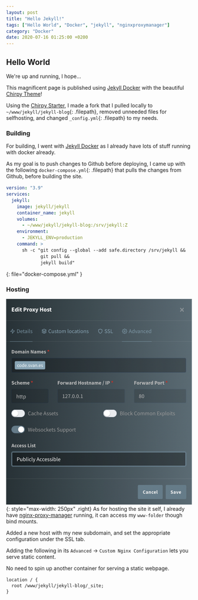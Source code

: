 ```yaml
---
layout: post
title: "Hello Jekyll!"
tags: ["Hello World", "Docker", "jekyll", "nginxproxymanager"]
category: "Docker"
date: 2020-07-16 01:25:00 +0200
---
```


## Hello World

We're up and running, I hope...

<!--more-->

This magnificent page is published using [Jekyll Docker](https://github.com/envygeeks/jekyll-docker/blob/master/README.md) with the beautiful [Chirpy Theme](https://chirpy.cotes.page/)!

Using the [Chirpy Starter](https://github.com/cotes2020/chirpy-starter/generate), I made a fork that I pulled locally to `~/www/jekyll/jekyll-blog`{: .filepath}, removed unneeded files for selfhosting, and changed `_config.yml`{: .filepath} to my needs.

### Building

For building, I went with [Jekyll Docker](https://github.com/envygeeks/jekyll-docker/blob/master/README.md) as I already have lots of stuff running with docker already.

As my goal is to push changes to Github before deploying, I came up with the following `docker-compose.yml`{: .filepath} that pulls the changes from Github, before building the site.

```yml
version: "3.9"
services:
  jekyll:
    image: jekyll/jekyll
    container_name: jekyll
    volumes:
      - ~/www/jekyll/jekyll-blog:/srv/jekyll:Z
    environment:
      - JEKYLL_ENV=production
    command: >
      sh -c "git config --global --add safe.directory /srv/jekyll &&
             git pull &&
             jekyll build" 
```
{: file="docker-compose.yml" }

### Hosting

![](/assets/images/2022-07-15-hello-world//2022-07-17-20-34-00.png){: style="max-width: 250px" .right}
As for hosting the site it self, I already have [nginx-proxy-manager](https://nginxproxymanager.com/) running, it can access my `www-folder` though bind mounts.

Added a new host with my new subdomain, and set the appropriate configuration under the SSL tab.

Adding the following in its `Advanced` -> `Custom Nginx Configuration` lets you serve static content.
 
No need to spin up another container for serving a static webpage.

```
location / {
  root /www/jekyll/jekyll-blog/_site;
}
```

